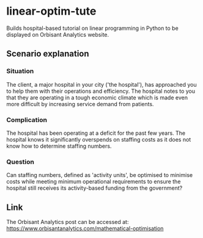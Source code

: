 # linear-optim-tute
Builds hospital-based tutorial on linear programming in Python to be displayed on Orbisant Analytics website.

## Scenario explanation

### Situation
The client, a major hospital in your city ('the hospital'), has approached you to help them with their operations and efficiency. The hospital notes to you that they are operating in a tough economic climate which is made even more difficult by increasing service demand from patients.

### Complication
The hospital has been operating at a deficit for the past few years. The hospital knows it significantly overspends on staffing costs as it does not know how to determine staffing numbers.

### Question
Can staffing numbers, defined as 'activity units', be optimised to minimise costs while meeting minimum operational requirements to ensure the hospital still receives its activity-based funding from the government?

## Link

The Orbisant Analytics post can be accessed at: https://www.orbisantanalytics.com/mathematical-optimisation
